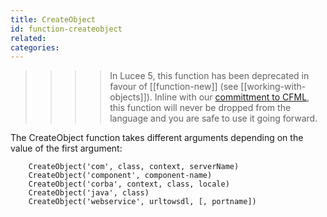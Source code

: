```yaml
---
title: CreateObject
id: function-createobject
related:
categories:
---
```


>>>> In Lucee 5, this function has been deprecated in favour of [[function-new]] (see [[working-with-objects]]). Inline with our [committment to CFML](http://lucee.org/blog/the-lucee-language.html), this function will never be dropped from the language and you are safe to use it going forward.

The CreateObject function takes different arguments depending on the value of the first argument:

        CreateObject('com', class, context, serverName)
        CreateObject('component', component-name)
        CreateObject('corba', context, class, locale)
        CreateObject('java', class)
        CreateObject('webservice', urltowsdl, [, portname])